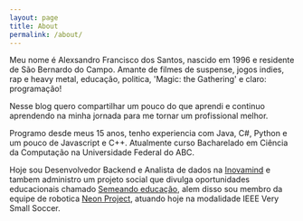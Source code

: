 ```yaml
---
layout: page
title: About
permalink: /about/
---
```


Meu nome é Alexsandro Francisco dos Santos, nascido em 1996 e residente de São Bernardo do Campo. Amante de filmes de suspense, jogos indies, rap e heavy metal, educação, politica, 'Magic: the Gathering' e claro: programação!

Nesse blog quero compartilhar um pouco do que aprendi e continuo aprendendo na minha jornada para me tornar um profissional melhor.

Programo desde meus 15 anos, tenho experiencia com Java, C#, Python e um pouco de Javascript e C++. Atualmente curso Bacharelado em Ciência da Computação na Universidade Federal do ABC.

Hoje sou Desenvolvedor Backend e Analista de dados na [Inovamind](https://inovamind.com.br/) e tambem administro um projeto social que divulga oportunidades educacionais chamado [Semeando educação](http://semeandoeducacao.org), alem disso sou membro da equipe de robotica [Neon Project](https://www.facebook.com/ufabc.neon/), atuando hoje na modalidade IEEE Very Small Soccer.